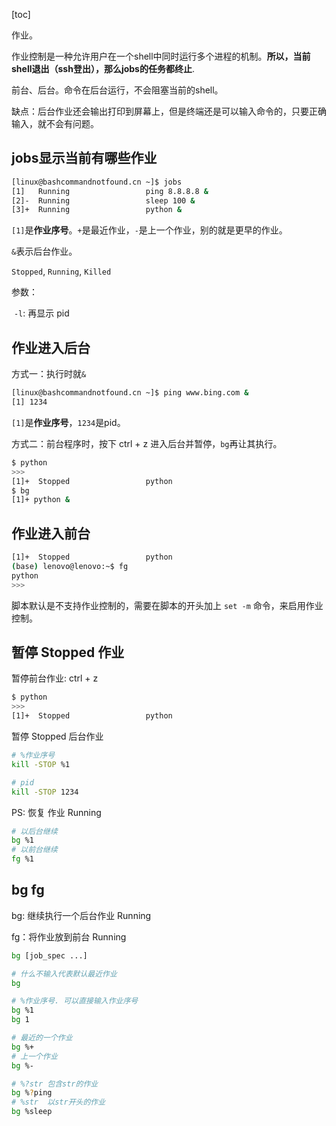 [toc]

作业。

作业控制是一种允许用户在一个shell中同时运行多个进程的机制。**所以，当前shell退出（ssh登出），那么jobs的任务都终止**.

前台、后台。命令在后台运行，不会阻塞当前的shell。



缺点：后台作业还会输出打印到屏幕上，但是终端还是可以输入命令的，只要正确输入，就不会有问题。

## jobs显示当前有哪些作业

```bash
[linux@bashcommandnotfound.cn ~]$ jobs
[1]   Running                 ping 8.8.8.8 &
[2]-  Running                 sleep 100 &
[3]+  Running                 python &
```

`[1]`是**作业序号**。`+`是最近作业，`-`是上一个作业，别的就是更早的作业。

`&`表示后台作业。

`Stopped`, `Running`, `Killed`

参数：

​	`-l`: 再显示 pid

## 作业进入后台

方式一：执行时就`&`

```bash
[linux@bashcommandnotfound.cn ~]$ ping www.bing.com &
[1] 1234
```

`[1]`是**作业序号**，`1234`是pid。

方式二：前台程序时，按下 ctrl + z 进入后台并暂停，`bg`再让其执行。

```bash
$ python
>>>
[1]+  Stopped                 python
$ bg
[1]+ python &
```



## 作业进入前台

```bash
[1]+  Stopped                 python
(base) lenovo@lenovo:~$ fg
python
>>>
```

脚本默认是不支持作业控制的，需要在脚本的开头加上 `set -m` 命令，来启用作业控制。

## 暂停 Stopped 作业

暂停前台作业: ctrl + z

```bash
$ python
>>>
[1]+  Stopped                 python
```



暂停 Stopped 后台作业

```bash
# %作业序号
kill -STOP %1

# pid
kill -STOP 1234
```

PS: 恢复 作业 Running 

```bash
# 以后台继续
bg %1
# 以前台继续
fg %1
```



## bg fg

bg: 继续执行一个后台作业 Running

fg：将作业放到前台 Running

```bash
bg [job_spec ...]
```

```bash
# 什么不输入代表默认最近作业
bg

# %作业序号. 可以直接输入作业序号
bg %1
bg 1

# 最近的一个作业
bg %+
# 上一个作业
bg %-

# %?str	包含str的作业	
bg %?ping
# %str	以str开头的作业	
bg %sleep
```

